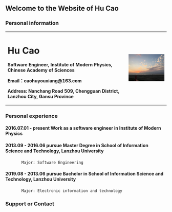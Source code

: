 ## Welcome to the Website of Hu Cao

### Personal information
<table border="0">
  <tr>
    <td width="75%">
      <h1>Hu Cao</h1>
      <p><b>Software Engineer, Institute of Modern Physics, Chinese Academy of Sciences</b></p>
      <p><b>Email：caohuyouxiang@163.com</b></p>
      <p><b>Address: Nanchang Road 509, Chengguan District, Lanzhou City, Gansu Province</b></p>
    </td>
    <td width="25%">
      <img src="/Sunset.jpg" width="100%"> 
    </td>
  </tr>
</table>

### Personal experience
#### 2016.07.01 - present Work as a software engineer in Institute of Modern Physics
#### 2013.09 - 2016.06 pursue Master Degree in School of Information Science and Technology, Lanzhou University
           Major: Software Engineering
           
#### 2019.08 - 2013.06 pursue Bachelor in School of Information Science and Technology, Lanzhou University
           Major: Electronic information and technology

### Support or Contact
